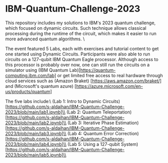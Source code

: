 # IBM-Quantum-Challenge-2023
This repository includes my solutions to IBM's 2023 quantum challenge, which focused on dynamic circuits. Such technique allows classical processing during the runtime of the circuit, which makes it easier to run more advanced quantum algorithms. \\

The event featured 5 Labs, each with exercises and tutorial content to get one started using Dynamic Circuits. Participants were also able to run circuits on a 127-qubit IBM Quantum Eagle processor. Although access to this processor is probably over now, one can still run the circuits on a simulator using (IBM Quantum Lab)[https://quantum-computing.ibm.com/lab] or get limited free access to real hardware through cloud services such as (Amazon Braket) [https://aws.amazon.com/braket/] and (Microsoft's quantum azure) [https://azure.microsoft.com/en-us/products/quantum]

The five labs include:\\
(Lab 1: Intro to Dynamic Circuits)[https://github.com/s-aldaihan/IBM-Quantum-Challenge-2023/blob/main/lab1.ipynb]\\
(Lab 2: Quantum Teleportation) [https://github.com/s-aldaihan/IBM-Quantum-Challenge-2023/blob/main/lab2.ipynb]\\
(Lab 3: Iterative Phase Estimation) [https://github.com/s-aldaihan/IBM-Quantum-Challenge-2023/blob/main/lab3.ipynb]\\
(Lab 4: Quantum Error Correction)[https://github.com/s-aldaihan/IBM-Quantum-Challenge-2023/blob/main/lab4.ipynb]\\
(Lab 5: Using a 127-qubit System) [https://github.com/s-aldaihan/IBM-Quantum-Challenge-2023/blob/main/lab5.ipynb]\\

 

